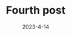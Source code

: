 ---
title: Fourth post
description: Fourth post.
date: '2023-4-14'
categories:
    - sveltekit
    - svelte
published: true
---